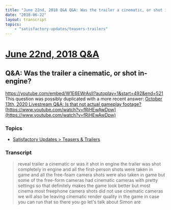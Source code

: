 ```yaml
---
title: "June 22nd, 2018 Q&A Q&A: Was the trailer a cinematic, or shot in-engine?"
date: "2018-06-22"
layout: transcript
topics:
    - "satisfactory-updates/teasers-trailers"
---
```

# [June 22nd, 2018 Q&A](../2018-06-22.md)
## Q&A: Was the trailer a cinematic, or shot in-engine?
https://youtube.com/embed/W1E6EWrAsII?autoplay=1&start=492&end=521
This question was possibly duplicated with a more recent answer: [October 13th, 2020 Livestream Q&A: Is that not actual gameplay footage?](./yt-fRiHEwAwDpw.md) [https://www.youtube.com/watch?v=fRiHEwAwDpw](https://www.youtube.com/watch?v=fRiHEwAwDpw)


### Topics
* [Satisfactory Updates > Teasers & Trailers](../topics/satisfactory-updates/teasers-trailers.md)

### Transcript

> reveal trailer a cinematic or was it shot in engine the trailer was shot completely in engine and all the first-person shots were taken in game and all the free-foam camera shots were also taken in game but some of the free-form cameras had cinematic cameras with pretty settings so that definitely makes the game look better but most cinema most freephone camera shots did not use cinematic cameras we will also be leaving cinematic render quality in the game in case you can run that so there you go let's talk about Simon are
